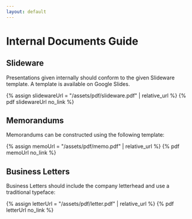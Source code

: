 ```yaml
---
layout: default
---
```

# Internal Documents Guide

## Slideware

Presentations given internally should conform to the given Slideware template. A template is available on Google Slides.

{% assign slidewareUrl = "/assets/pdf/slideware.pdf" | relative_url %}
{% pdf slidewareUrl no_link %}

## Memorandums

Memorandums can be constructed using the following template:

{% assign memoUrl = "/assets/pdf/memo.pdf" | relative_url %}
{% pdf memoUrl no_link %}

## Business Letters

Business Letters should include the company letterhead and use a traditional typeface:

{% assign letterUrl = "/assets/pdf/letter.pdf" | relative_url %}
{% pdf letterUrl no_link %}
